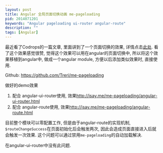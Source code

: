 ```yaml
---
layout: post
title: Angular 全局页面切换动画 me-pageloading
pid: 2014071201
keywords: "Angular pageloading ui-router angular-route"
description: ""
tags: [Angular]
---
```


最近看了Codrops的一篇文章, 里面讲到了一个页面切换的效果, 详情点击[此处](http://tympanus.net/codrops/2014/04/23/page-loading-effects/). 看了这个效果感觉很赞, 觉得这个效果可以用在angular的页面切换中, 所以将这个效果移植到angular中, 做成一个angular module, 方便以后添加类似效果时, 直接使用.

Github: <https://github.com/Treri/me-pageloading>

做好的demo效果

1. 配合 angular-ui-router使用, 效果<http://isay.me/me-pageloading/angular-ui-router.html>
2. 配合 angular-route使用, 效果<http://isay.me/me-pageloading/angular-route.html>

目前整个模块可以零配置工作, 但是由于angular-route的实现机制, `$routeChangeSuccess`在页面初始化后会触发两次, 因此会造成页面直接进入后就会触发一次效果. 这个问题可以通过禁用`me-pageloading`的自动加载解决.

在angular-ui-router中没有此问题.
